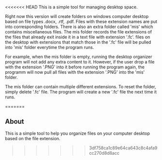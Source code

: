 <<<<<<< HEAD
This is a simple tool for managing desktop space.

Right now this version will create folders on windows computer desktop based on file types .docx, .rtf, .pdf. Files with these extension names are put into corresponding folders. There is also an extra folder called 'mis' which contains miscellaneous files. The mis folder records the file extensions of the files that already exit inside it in a text file with extension '.fc'. files on the desktop with extensions that match those in the '.fc' file will be pulled into 'mis' folder everytime the program runs. 

For example, when the mis folder is empty, running the desktop organizer program will not add any extra content to it. However, if the user drop a file with the extension '.PNG' into it before running the program again, the programm will now pull all files with the extension '.PNG' into the 'mis' folder. 

The mis folder can contain multiple different extensions. To reset the folder, simply delete '.fc' file. The program will create a new '.fc' file the next time it runs. 

=======
## About
This is a simple tool to help you organize files on your computer desktop based on the file extension. 
>>>>>>> 3df758ca1c89e64ca643c8c4afa9cc270d8d8acc
